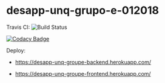 # desapp-unq-grupo-e-012018

Travis CI: ![Build Status](https://travis-ci.org/IgnacioLamandia/desapp-unq-grupo-e-012018.svg?branch=master)

[![Codacy Badge](https://api.codacy.com/project/badge/Grade/46f5a83a42144e2fb756df050931ac88)](https://www.codacy.com/app/IgnacioLamandia/desapp-unq-grupo-e-012018?utm_source=github.com&amp;utm_medium=referral&amp;utm_content=IgnacioLamandia/desapp-unq-grupo-e-012018&amp;utm_campaign=Badge_Grade)

Deploy:
  * https://desapp-unq-groupe-backend.herokuapp.com/
  
  * https://desapp-unq-groupe-frontend.herokuapp.com/
